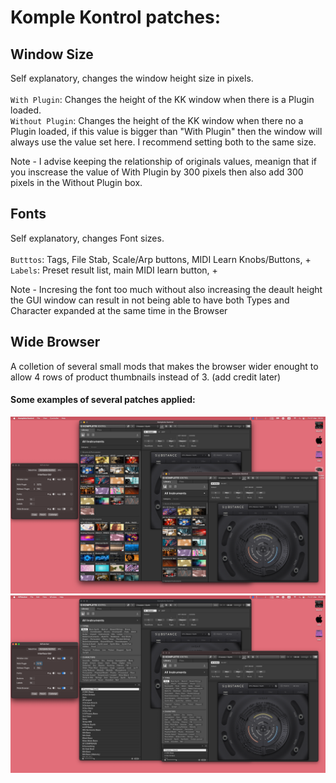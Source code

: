 # Komple Kontrol patches:

## Window Size
Self explanatory, changes the window height size in pixels.<br>
<br>
`With Plugin`: Changes the height of the KK window when there is a Plugin loaded.<br>
`Without Plugin`: Changes the height of the KK window when there no a Plugin loaded, if this value is bigger than "With Plugin" then the window will always use the value set here. I recommend setting both to the same size.<br>

Note - I advise keeping the relationship of originals values, meanign that if you inscrease the value of With Plugin by 300 pixels then also add 300 pixels in the Without Plugin box.<br>

## Fonts
Self explanatory, changes Font sizes.<br>
<br>
`Butttos`: Tags, File Stab, Scale/Arp buttons, MIDI Learn Knobs/Buttons, +<br>
`Labels`: Preset result list, main MIDI learn button, +<br>


Note - Incresing the font too much without also increasing the deault height the GUI window can result in not being able to have both Types and Character expanded at the same time in the Browser<br>

## Wide Browser
A colletion of several small mods that makes the browser wider enought to allow 4 rows of product thumbnails instead of 3. (add credit later)

#### Some examples of several patches applied:
![KK Example](https://github.com/d1One/NIPatcher/blob/main/Images/Example_01.png)
![KK Example 2](https://github.com/d1One/NIPatcher/blob/main/Images/Example_02.png)
